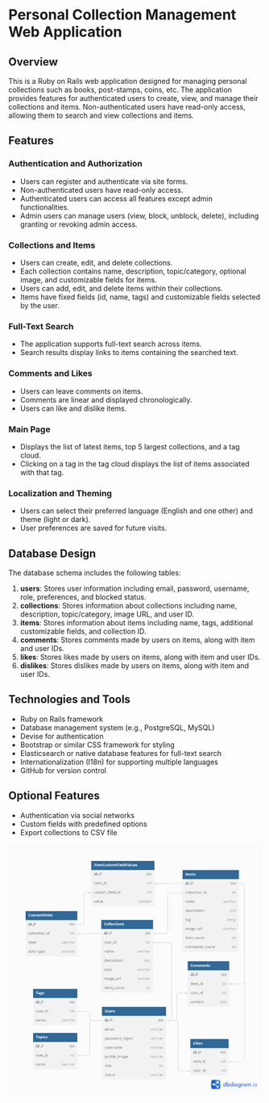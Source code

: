 # Personal Collection Management Web Application

## Overview

This is a Ruby on Rails web application designed for managing personal collections such as books, post-stamps, coins, etc. The application provides features for authenticated users to create, view, and manage their collections and items. Non-authenticated users have read-only access, allowing them to search and view collections and items.

## Features

### Authentication and Authorization
- Users can register and authenticate via site forms.
- Non-authenticated users have read-only access.
- Authenticated users can access all features except admin functionalities.
- Admin users can manage users (view, block, unblock, delete), including granting or revoking admin access.

### Collections and Items
- Users can create, edit, and delete collections.
- Each collection contains name, description, topic/category, optional image, and customizable fields for items.
- Users can add, edit, and delete items within their collections.
- Items have fixed fields (id, name, tags) and customizable fields selected by the user.

### Full-Text Search
- The application supports full-text search across items.
- Search results display links to items containing the searched text.

### Comments and Likes
- Users can leave comments on items.
- Comments are linear and displayed chronologically.
- Users can like and dislike items.

### Main Page
- Displays the list of latest items, top 5 largest collections, and a tag cloud.
- Clicking on a tag in the tag cloud displays the list of items associated with that tag.

### Localization and Theming
- Users can select their preferred language (English and one other) and theme (light or dark).
- User preferences are saved for future visits.

## Database Design

The database schema includes the following tables:

1. **users**: Stores user information including email, password, username, role, preferences, and blocked status.
2. **collections**: Stores information about collections including name, description, topic/category, image URL, and user ID.
3. **items**: Stores information about items including name, tags, additional customizable fields, and collection ID.
4. **comments**: Stores comments made by users on items, along with item and user IDs.
5. **likes**: Stores likes made by users on items, along with item and user IDs.
6. **dislikes**: Stores dislikes made by users on items, along with item and user IDs.

## Technologies and Tools

- Ruby on Rails framework
- Database management system (e.g., PostgreSQL, MySQL)
- Devise for authentication
- Bootstrap or similar CSS framework for styling
- Elasticsearch or native database features for full-text search
- Internationalization (I18n) for supporting multiple languages
- GitHub for version control

## Optional Features

- Authentication via social networks
- Custom fields with predefined options
- Export collections to CSV file

![Database Diagram](public/personal-collection-management-db-diagram.png)